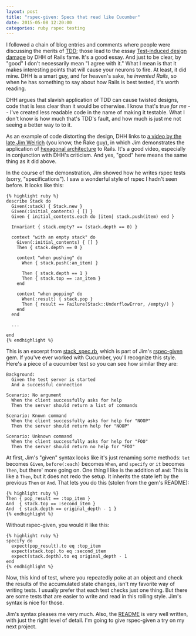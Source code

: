 ```yaml
---
layout: post
title: "rspec-given: Specs that read like Cucumber"
date: 2015-05-08 12:20:00
categories: ruby rspec testing
---
```


I followed a chain of blog entries and comments where people were
discussing the merits of [TDD][2]; those lead to the essay
[Test-induced design damage][1] by DHH of Rails fame.  It's a good
essay.  And just to be clear, by "good" I don't necessarily mean "I
agree with it."  What I mean is that it makes interesting points that
will cause your neurons to fire.  At least, it did mine.  DHH is a
smart guy, and for heaven's sake, he _invented Rails_, so when he has
something to say about how Rails is best tested, it's worth reading.

DHH argues that slavish application of TDD can cause twisted designs,
code that is less clear than it would be otherwise.  I know that's
true _for me_ -- I've created less readable code in the name of making
it testable.  What I don't know is how much that's TDD's fault, and
how much is just me not seeing a better way to to it.

As an example of code distorting the design, DHH links to [a video by
the late Jim Weirich][3] (you know, the Rake guy), in which Jim
demonstrates the application of [hexagonal architecture][4] to Rails.
It's a good video, especially in conjunction with DHH's criticism.
And yes, "good" here means the same thing as it did above.

In the course of the demonstration, Jim showed how he writes rspec
tests (sorry, "specifications").  I saw a wonderful style of rspec I
hadn't seen before.  It looks like this:

    {% highlight ruby %}
    describe Stack do
      Given(:stack) { Stack.new }
      Given(:initial_contents) { [] }
      Given { initial_contents.each do |item| stack.push(item) end }
    
      Invariant { stack.empty? == (stack.depth == 0) }
    
      context "with an empty stack" do
        Given(:initial_contents) { [] }
        Then { stack.depth == 0 }
    
        context "when pushing" do
          When { stack.push(:an_item) }
    
          Then { stack.depth == 1 }
          Then { stack.top == :an_item }
        end
    
        context "when popping" do
          When(:result) { stack.pop }
          Then { result == Failure(Stack::UnderflowError, /empty/) }
        end
      end

      ...

    end
    {% endhighlight %}

This is an excerpt from [stack_spec.rb][5], which is part of Jim's
[rspec-given][6] gem.  If you've ever worked with Cucumber, you'll
recognize this style.  Here's a piece of a cucumber test so you can
see how similar they are:

    Background:
      Given the test server is started
      And a successful connection
  
    Scenario: No argument
      When the client successfully asks for help
      Then the server should return a list of commands
  
    Scenario: Known command
      When the client successfully asks for help for "NOOP"
      Then the server should return help for "NOOP"
  
    Scenario: Unknown command
      When the client successfully asks for help for "FOO"
      Then the server should return no help for "FOO"

At first, Jim's "given" syntax looks like it's just renaming some
methods: `let` becomes `Given`, `before(:each)` becomes `When`, and
`specify` or `it` becomes `Then`, but there' more going on.  One thing
I like is the addition of `And`: This is like a `Then`, but it does
not redo the setup.  It inherits the state left by the previous `Then`
or `And`.  That lets you do this (stolen from the gem's README):

    {% highlight ruby %}
    Then { pop_result == :top_item }
    And  { stack.top == :second_item }
    And  { stack.depth == original_depth - 1 }
    {% endhighlight %}

Without rspec-given, you would it like this:

    {% highlight ruby %}
    specify do
      expect(pop_result).to eq :top_item
      expect(stack.top).to eq :second_item
      expect(stack.depth).to eq original_depth - 1
    end
    {% endhighlight %}

Now, this kind of test, where you repeatedly poke at an object and
check the results of the accumulated state changes, isn't my favorite
way of writing tests.  I usually prefer that each test checks just one
thing.  But there are some tests that are easier to write and read in
this rolling style.  Jim's syntax is nice for those.

Jim's syntax pleases me very much.  Also, the [README][6] is very well
written, with just the right level of detail.  I'm going to give
rspec-given a try on my next project.

[1]: http://david.heinemeierhansson.com/2014/test-induced-design-damage.html
[2]: http://en.wikipedia.org/wiki/Test-driven_development
[3]: https://www.youtube.com/watch?v=tg5RFeSfBM4
[4]: http://alistair.cockburn.us/Hexagonal+architecture
[5]: https://github.com/jimweirich/rspec-given/blob/2fd1771f25deaaf9cb58e619ff80bfdb3ddaabe0/examples/stack/stack_spec.rb
[6]: https://github.com/jimweirich/rspec-given
